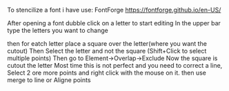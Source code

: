 To stencilize a font i have use:
FontForge https://fontforge.github.io/en-US/

After opening a font dubble click on a letter to start editing
In the upper bar type the letters you want to change

then for eatch letter place a square over the letter(where you want the cutout)
Then Select the letter and not the square (Shift+Click to select multiple points)
Then go to Element->Overlap->Exclude
Now the square is cutout the letter
Most time this is not perfect and you need to correct a line,
Select 2 ore more points and right click with the mouse on it.
then use merge to line or Aligne points